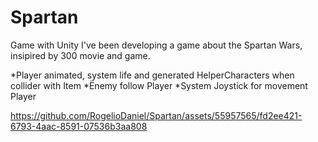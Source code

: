 # Spartan
Game with Unity
I've been developing a game about the Spartan Wars, insipired by 300 movie and game.

*Player animated, system life and generated HelperCharacters when collider with Item 
*Ënemy follow Player
*System Joystick for movement Player


https://github.com/RogelioDaniel/Spartan/assets/55957565/fd2ee421-6793-4aac-8591-07536b3aa808


